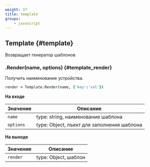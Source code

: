 ```yaml
---
weight: 37
title: template
groups:
    - javascript
---
```


## Template {#template}

Возвращает генератор шаблонов

### .Render(name, options) {#template_render}

Получить наименование устройства.

```coffeescript
render = Template.Render(name, {'key':'val'})
```

**На входе**

**Значение** | **Описание**
-------------|--------------
  `name`     | type: string, наименование шаблона
  `options`  | type: Object, лъект для заполнения шаблона


**На выходе**

**Значение** | **Описание**
-------------|--------------
  `render`     | type: Object, шаблон

